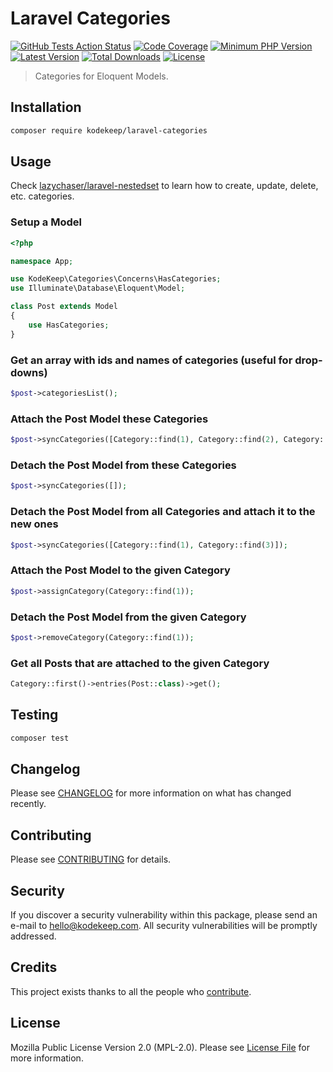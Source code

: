 # Laravel Categories

[![GitHub Tests Action Status](https://img.shields.io/github/workflow/status/kodekeep/laravel-categories/run-tests?label=tests)](https://github.com/kodekeep/laravel-categories/actions?query=workflow%3Arun-tests+branch%3Amaster)
[![Code Coverage](https://badgen.now.sh/codecov/c/github/kodekeep/laravel-categories)](https://codecov.io/gh/kodekeep/laravel-categories)
[![Minimum PHP Version](https://badgen.net/packagist/php/kodekeep/laravel-categories)](https://packagist.org/packages/kodekeep/laravel-categories)
[![Latest Version](https://badgen.net/packagist/v/kodekeep/laravel-categories)](https://packagist.org/packages/kodekeep/laravel-categories)
[![Total Downloads](https://badgen.net/packagist/dt/kodekeep/laravel-categories)](https://packagist.org/packages/kodekeep/laravel-categories)
[![License](https://badgen.net/packagist/license/kodekeep/laravel-categories)](https://packagist.org/packages/kodekeep/laravel-categories)

> Categories for Eloquent Models.

## Installation

```bash
composer require kodekeep/laravel-categories
```

## Usage

Check [lazychaser/laravel-nestedset](https://github.com/lazychaser/laravel-nestedset) to learn how to create, update, delete, etc. categories.

### Setup a Model

``` php
<?php

namespace App;

use KodeKeep\Categories\Concerns\HasCategories;
use Illuminate\Database\Eloquent\Model;

class Post extends Model
{
    use HasCategories;
}
```

### Get an array with ids and names of categories (useful for drop-downs)

```php
$post->categoriesList();
```

### Attach the Post Model these Categories

```php
$post->syncCategories([Category::find(1), Category::find(2), Category::find(3)]);
```

### Detach the Post Model from these Categories

```php
$post->syncCategories([]);
```

### Detach the Post Model from all Categories and attach it to the new ones

```php
$post->syncCategories([Category::find(1), Category::find(3)]);
```

### Attach the Post Model to the given Category

```php
$post->assignCategory(Category::find(1));
```

### Detach the Post Model from the given Category

```php
$post->removeCategory(Category::find(1));
```

### Get all Posts that are attached to the given Category

```php
Category::first()->entries(Post::class)->get();
```

## Testing

``` bash
composer test
```

## Changelog

Please see [CHANGELOG](CHANGELOG.md) for more information on what has changed recently.

## Contributing

Please see [CONTRIBUTING](CONTRIBUTING.md) for details.

## Security

If you discover a security vulnerability within this package, please send an e-mail to hello@kodekeep.com. All security vulnerabilities will be promptly addressed.

## Credits

This project exists thanks to all the people who [contribute](../../contributors).

## License

Mozilla Public License Version 2.0 (MPL-2.0). Please see [License File](LICENSE.md) for more information.
